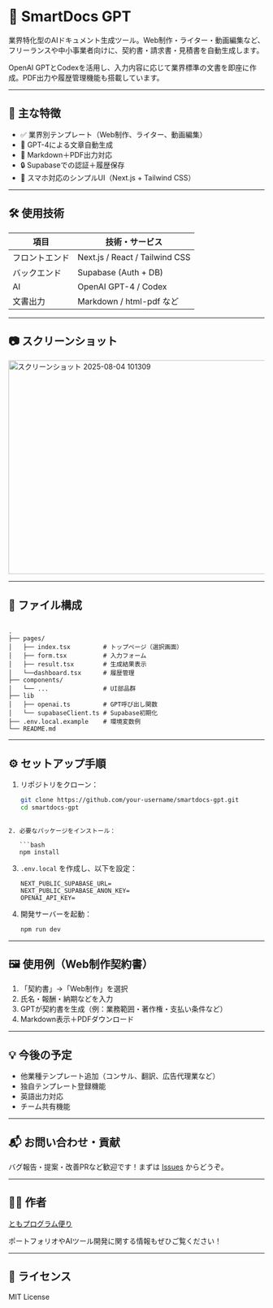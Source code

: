 

# 📄 SmartDocs GPT

業界特化型のAIドキュメント生成ツール。Web制作・ライター・動画編集など、フリーランスや中小事業者向けに、契約書・請求書・見積書を自動生成します。

OpenAI GPTとCodexを活用し、入力内容に応じて業界標準の文書を即座に作成。PDF出力や履歴管理機能も搭載しています。

---

## 🚀 主な特徴

- ✅ 業界別テンプレート（Web制作、ライター、動画編集）
- 🧠 GPT-4による文章自動生成
- 🧾 Markdown＋PDF出力対応
- 🔒 Supabaseでの認証＋履歴保存
- 📱 スマホ対応のシンプルUI（Next.js + Tailwind CSS）

---

## 🛠️ 使用技術

| 項目        | 技術・サービス              |
|-------------|------------------------------|
| フロントエンド | Next.js / React / Tailwind CSS |
| バックエンド   | Supabase (Auth + DB)         |
| AI          | OpenAI GPT-4 / Codex         |
| 文書出力     | Markdown / html-pdf など      |

---
## 📷 スクリーンショット
<img width="675" height="421" alt="スクリーンショット 2025-08-04 101309" src="https://github.com/user-attachments/assets/fae5ac25-ed97-4258-9536-3183e30ad4c9" />


---

## 📂 ファイル構成

```

.
├── pages/
│   ├── index.tsx         # トップページ（選択画面）
│   ├── form.tsx          # 入力フォーム
│   ├── result.tsx        # 生成結果表示
│   └──dashboard.tsx      # 履歴管理
├── components/
│   └── ...               # UI部品群
├── lib
│   ├── openai.ts         # GPT呼び出し関数
│   └── supabaseClient.ts # Supabase初期化
├── .env.local.example    # 環境変数例
└── README.md

````

---

## ⚙️ セットアップ手順

1. リポジトリをクローン：
   ```bash
   git clone https://github.com/your-username/smartdocs-gpt.git
   cd smartdocs-gpt
```

2. 必要なパッケージをインストール：

   ```bash
   npm install
   ```

3. `.env.local` を作成し、以下を設定：

   ```
   NEXT_PUBLIC_SUPABASE_URL=
   NEXT_PUBLIC_SUPABASE_ANON_KEY=
   OPENAI_API_KEY=
   ```

4. 開発サーバーを起動：

   ```bash
   npm run dev
   ```

---

## 🖼️ 使用例（Web制作契約書）

1. 「契約書」→「Web制作」を選択
2. 氏名・報酬・納期などを入力
3. GPTが契約書を生成（例：業務範囲・著作権・支払い条件など）
4. Markdown表示＋PDFダウンロード

---

## 💡 今後の予定

* 他業種テンプレート追加（コンサル、翻訳、広告代理業など）
* 独自テンプレート登録機能
* 英語出力対応
* チーム共有機能

---

## 📬 お問い合わせ・貢献

バグ報告・提案・改善PRなど歓迎です！まずは [Issues](https://github.com/your-username/smartdocs-gpt/issues) からどうぞ。

---
## 🧑‍💻 作者

[ともプログラム便り](https://github.com/TomoProgrammingDayori)

ポートフォリオやAIツール開発に関する情報もぜひご覧ください！


---

## 📄 ライセンス

MIT License
